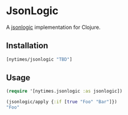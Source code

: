 # JsonLogic

A [jsonlogic][1] implementation for Clojure.

## Installation

``` clojure
[nytimes/jsonlogic "TBD"]
```

## Usage

``` clojure
(require '[nytimes.jsonlogic :as jsonlogic])

(jsonlogic/apply {:if [true "Foo" "Bar"]})
"Foo"
```

[1]: https://jsonlogic.com/
